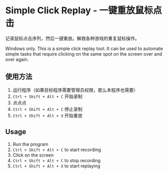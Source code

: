 # Simple Click Replay - 一键重放鼠标点击

记录鼠标点击序列，然后一键重放。解救各种游戏的重复鼠标操作。

Windows only. This is a simple click replay tool. It can be used to automate simple tasks that require clicking on the same spot on the screen over and over again.

## 使用方法

1. 运行程序（如果目标程序需要管理员权限，那么本程序也需要）
2. `Ctrl + Shift + Alt + C` 开始录制
3. 点点点
4. `Ctrl + Shift + Alt + C` 停止录制
5. `Ctrl + Shift + Alt + X` 开始重放

## Usage

1. Run the program
2. `Ctrl + Shift + Alt + C` to start recording
3. Click on the screen
4. `Ctrl + Shift + Alt + C` to stop recording
5. `Ctrl + Shift + Alt + X` to start replaying
